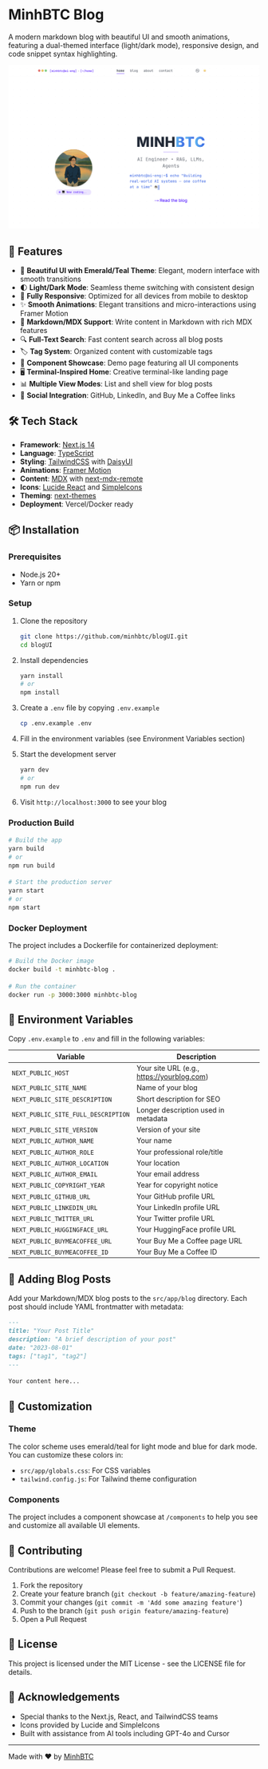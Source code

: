 # MinhBTC Blog

A modern markdown blog with beautiful UI and smooth animations, featuring a dual-themed interface (light/dark mode), responsive design, and code snippet syntax highlighting.

![Blog Screenshot](public/images/screenshots/homepage.png)

## 🚀 Features

- 🎨 **Beautiful UI with Emerald/Teal Theme**: Elegant, modern interface with smooth transitions
- 🌓 **Light/Dark Mode**: Seamless theme switching with consistent design
- 📱 **Fully Responsive**: Optimized for all devices from mobile to desktop
- ✨ **Smooth Animations**: Elegant transitions and micro-interactions using Framer Motion
- 📝 **Markdown/MDX Support**: Write content in Markdown with rich MDX features
- 🔍 **Full-Text Search**: Fast content search across all blog posts
- 🏷️ **Tag System**: Organized content with customizable tags
- 🧩 **Component Showcase**: Demo page featuring all UI components
- 🖥️ **Terminal-Inspired Home**: Creative terminal-like landing page
- 📊 **Multiple View Modes**: List and shell view for blog posts
- 🔗 **Social Integration**: GitHub, LinkedIn, and Buy Me a Coffee links

## 🛠️ Tech Stack

- **Framework**: [Next.js 14](https://nextjs.org/)
- **Language**: [TypeScript](https://www.typescriptlang.org/)
- **Styling**: [TailwindCSS](https://tailwindcss.com/) with [DaisyUI](https://daisyui.com/)
- **Animations**: [Framer Motion](https://www.framer.com/motion/)
- **Content**: [MDX](https://mdxjs.com/) with [next-mdx-remote](https://github.com/hashicorp/next-mdx-remote)
- **Icons**: [Lucide React](https://lucide.dev/guide/packages/lucide-react) and [SimpleIcons](https://github.com/simple-icons/simple-icons)
- **Theming**: [next-themes](https://github.com/pacocoursey/next-themes)
- **Deployment**: Vercel/Docker ready

## 📦 Installation

### Prerequisites

- Node.js 20+
- Yarn or npm

### Setup

1. Clone the repository
   ```bash
   git clone https://github.com/minhbtc/blogUI.git
   cd blogUI
   ```

2. Install dependencies
   ```bash
   yarn install
   # or
   npm install
   ```

3. Create a `.env` file by copying `.env.example`
   ```bash
   cp .env.example .env
   ```

4. Fill in the environment variables (see Environment Variables section)

5. Start the development server
   ```bash
   yarn dev
   # or
   npm run dev
   ```

6. Visit `http://localhost:3000` to see your blog

### Production Build

```bash
# Build the app
yarn build
# or
npm run build

# Start the production server
yarn start
# or
npm start
```

### Docker Deployment

The project includes a Dockerfile for containerized deployment:

```bash
# Build the Docker image
docker build -t minhbtc-blog .

# Run the container
docker run -p 3000:3000 minhbtc-blog
```

## 🔧 Environment Variables

Copy `.env.example` to `.env` and fill in the following variables:

| Variable | Description |
|----------|-------------|
| `NEXT_PUBLIC_HOST` | Your site URL (e.g., https://yourblog.com) |
| `NEXT_PUBLIC_SITE_NAME` | Name of your blog |
| `NEXT_PUBLIC_SITE_DESCRIPTION` | Short description for SEO |
| `NEXT_PUBLIC_SITE_FULL_DESCRIPTION` | Longer description used in metadata |
| `NEXT_PUBLIC_SITE_VERSION` | Version of your site |
| `NEXT_PUBLIC_AUTHOR_NAME` | Your name |
| `NEXT_PUBLIC_AUTHOR_ROLE` | Your professional role/title |
| `NEXT_PUBLIC_AUTHOR_LOCATION` | Your location |
| `NEXT_PUBLIC_AUTHOR_EMAIL` | Your email address |
| `NEXT_PUBLIC_COPYRIGHT_YEAR` | Year for copyright notice |
| `NEXT_PUBLIC_GITHUB_URL` | Your GitHub profile URL |
| `NEXT_PUBLIC_LINKEDIN_URL` | Your LinkedIn profile URL |
| `NEXT_PUBLIC_TWITTER_URL` | Your Twitter profile URL |
| `NEXT_PUBLIC_HUGGINGFACE_URL` | Your HuggingFace profile URL |
| `NEXT_PUBLIC_BUYMEACOFFEE_URL` | Your Buy Me a Coffee page URL |
| `NEXT_PUBLIC_BUYMEACOFFEE_ID` | Your Buy Me a Coffee ID |

## 📝 Adding Blog Posts

Add your Markdown/MDX blog posts to the `src/app/blog` directory. Each post should include YAML frontmatter with metadata:

```markdown
---
title: "Your Post Title"
description: "A brief description of your post"
date: "2023-08-01"
tags: ["tag1", "tag2"]
---

Your content here...
```

## 🎨 Customization

### Theme

The color scheme uses emerald/teal for light mode and blue for dark mode. You can customize these colors in:

- `src/app/globals.css`: For CSS variables
- `tailwind.config.js`: For Tailwind theme configuration

### Components

The project includes a component showcase at `/components` to help you see and customize all available UI elements.

## 🤝 Contributing

Contributions are welcome! Please feel free to submit a Pull Request.

1. Fork the repository
2. Create your feature branch (`git checkout -b feature/amazing-feature`)
3. Commit your changes (`git commit -m 'Add some amazing feature'`)
4. Push to the branch (`git push origin feature/amazing-feature`)
5. Open a Pull Request

## 📄 License

This project is licensed under the MIT License - see the LICENSE file for details.

## 👏 Acknowledgements

- Special thanks to the Next.js, React, and TailwindCSS teams
- Icons provided by Lucide and SimpleIcons
- Built with assistance from AI tools including GPT-4o and Cursor

---

Made with ❤️ by [MinhBTC](https://github.com/minhbtc)
